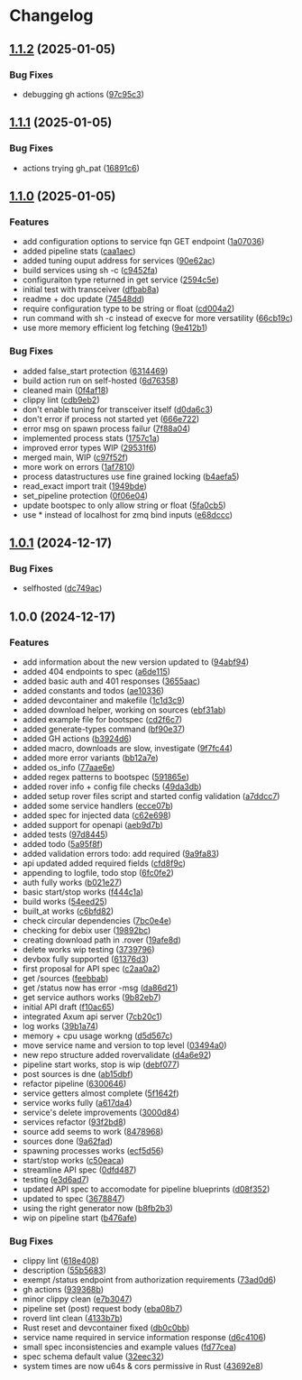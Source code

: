 # Changelog

## [1.1.2](https://github.com/VU-ASE/roverd/compare/v1.1.1...v1.1.2) (2025-01-05)


### Bug Fixes

* debugging gh actions ([97c95c3](https://github.com/VU-ASE/roverd/commit/97c95c3f17f93901ada55ea15c8c64caa0daffc3))

## [1.1.1](https://github.com/VU-ASE/roverd/compare/v1.1.0...v1.1.1) (2025-01-05)


### Bug Fixes

* actions trying gh_pat ([16891c6](https://github.com/VU-ASE/roverd/commit/16891c64aea875832683ab688dad398ff34e5d48))

## [1.1.0](https://github.com/VU-ASE/roverd/compare/v1.0.1...v1.1.0) (2025-01-05)


### Features

* add configuration options to service fqn GET endpoint ([1a07036](https://github.com/VU-ASE/roverd/commit/1a070368bb4db2f9233b316566cbedbba9deb46a))
* added pipeline stats ([caa1aec](https://github.com/VU-ASE/roverd/commit/caa1aec6b1e4b1797dd141d4045dcc418a868623))
* added tuning ouput address for services ([90e62ac](https://github.com/VU-ASE/roverd/commit/90e62acc43a27c1d842c18276f458376b75992e5))
* build services using sh -c ([c9452fa](https://github.com/VU-ASE/roverd/commit/c9452fa396594a204ac059314031bfa093473f93))
* configuraiton type returned in get service ([2594c5e](https://github.com/VU-ASE/roverd/commit/2594c5ea636a207c78fc41dc3a518b5c7e213b3e))
* initial test with transceiver ([dfbab8a](https://github.com/VU-ASE/roverd/commit/dfbab8a6905e00453a3850164bac396d5f114af2))
* readme + doc update ([74548dd](https://github.com/VU-ASE/roverd/commit/74548dd43284f1f67c6ac2b6e59c11ebdfd286f7))
* require configuration type to be string or float ([cd004a2](https://github.com/VU-ASE/roverd/commit/cd004a2619ccafd2aaaa7dd90e8bfdb9eba309fb))
* run command with sh -c instead of execve for more versatility ([66cb19c](https://github.com/VU-ASE/roverd/commit/66cb19c9578664042d9955f4e2091d594630e324))
* use more memory efficient log fetching ([9e412b1](https://github.com/VU-ASE/roverd/commit/9e412b164b4a4e4e5944b887a608cdd836608b35))


### Bug Fixes

* added false_start protection ([6314469](https://github.com/VU-ASE/roverd/commit/6314469bf323b88b4753f940a8037b8daf222887))
* build action run on self-hosted ([6d76358](https://github.com/VU-ASE/roverd/commit/6d76358b43ab7ae5bf97b2187605a3b506d2007c))
* cleaned main ([0f4af18](https://github.com/VU-ASE/roverd/commit/0f4af18b431c24ffc51937f1b5f88bd1caa19838))
* clippy lint ([cdb9eb2](https://github.com/VU-ASE/roverd/commit/cdb9eb21e7e87260de1d988437ab020e478d81ba))
* don't enable tuning for transceiver itself ([d0da6c3](https://github.com/VU-ASE/roverd/commit/d0da6c329d978053d1b982b68eed2d34243d3f5f))
* don't error if process not started yet ([666e722](https://github.com/VU-ASE/roverd/commit/666e722fe4fa62a9d9b430ed650d420a19a26719))
* error msg on spawn process failur ([7f88a04](https://github.com/VU-ASE/roverd/commit/7f88a04b1576985691198c871d9bf1f3216f48e1))
* implemented process stats ([1757c1a](https://github.com/VU-ASE/roverd/commit/1757c1a100e6363ee3b2bf9c912206c5c9d9639a))
* improved error types WIP ([29531f6](https://github.com/VU-ASE/roverd/commit/29531f6b4f0774e6e22406347f1a1238311c5a36))
* merged main, WIP ([c97f52f](https://github.com/VU-ASE/roverd/commit/c97f52f1d4ad75a31efd877486251b332106a956))
* more work on errors ([1af7810](https://github.com/VU-ASE/roverd/commit/1af7810e00b105ad685270a2cbf5550526fc7d42))
* process datastructures use fine grained locking ([b4aefa5](https://github.com/VU-ASE/roverd/commit/b4aefa540aec4f8ec749adaf75a313436a01d722))
* read_exact import trait ([1949bde](https://github.com/VU-ASE/roverd/commit/1949bdeee11715124be79c4fbdea28d6150cf1ee))
* set_pipeline protection ([0f06e04](https://github.com/VU-ASE/roverd/commit/0f06e049782142a25e686940b97bb2bba5680b13))
* update bootspec to only allow string or float ([5fa0cb5](https://github.com/VU-ASE/roverd/commit/5fa0cb5aa2ec3218493d9ca73df2804d57b2c7b3))
* use * instead of localhost for zmq bind inputs ([e68dccc](https://github.com/VU-ASE/roverd/commit/e68dccc41e2a5b86f51214ad7fa5bffc3a480561))

## [1.0.1](https://github.com/VU-ASE/roverd/compare/v1.0.0...v1.0.1) (2024-12-17)


### Bug Fixes

* selfhosted ([dc749ac](https://github.com/VU-ASE/roverd/commit/dc749acf81358a6845f7ab413499814fdda48f47))

## 1.0.0 (2024-12-17)


### Features

* add information about the new version updated to ([94abf94](https://github.com/VU-ASE/roverd/commit/94abf949bb4b1b88ec703568f90f7b6328577f23))
* added 404 endpoints to spec ([a6de115](https://github.com/VU-ASE/roverd/commit/a6de11533e45ea22eb7f50bbbacb91fa0ab88a95))
* added basic auth and 401 responses ([3655aac](https://github.com/VU-ASE/roverd/commit/3655aac1d1097eaa7ff4a845e1f8bd1d27c51e4f))
* added constants and todos ([ae10336](https://github.com/VU-ASE/roverd/commit/ae103369fe293ff16f67cd1e2918fd47df2a6bd7))
* added devcontainer and makefile ([1c1d3c9](https://github.com/VU-ASE/roverd/commit/1c1d3c9f797a2e61e0ba23a75e6174205294c3b5))
* added download helper, working on sources ([ebf31ab](https://github.com/VU-ASE/roverd/commit/ebf31ab13ec4b2672c8501859be89bf9985218b6))
* added example file for bootspec ([cd2f6c7](https://github.com/VU-ASE/roverd/commit/cd2f6c71d09898413716faf5933bfcc277bc3de2))
* added generate-types command ([bf90e37](https://github.com/VU-ASE/roverd/commit/bf90e374740bdb5e36aba0d41853b4ee9edbcca8))
* added GH actions ([b3924d6](https://github.com/VU-ASE/roverd/commit/b3924d60d2fe21f19b2d8cfa72aac8050fea51ee))
* added macro, downloads are slow, investigate ([9f7fc44](https://github.com/VU-ASE/roverd/commit/9f7fc446a5038878a8b85ed972386218ecc86dcc))
* added more error variants ([bb12a7e](https://github.com/VU-ASE/roverd/commit/bb12a7eab8bfb9e38638d73b9f32438ec7b99666))
* added os_info ([77aae6e](https://github.com/VU-ASE/roverd/commit/77aae6e7acfe97870048929d06514b97c6de6be1))
* added regex patterns to bootspec ([591865e](https://github.com/VU-ASE/roverd/commit/591865ea4d1c5d8d93b3b69c3ed8657012d1f989))
* added rover info + config file checks ([49da3db](https://github.com/VU-ASE/roverd/commit/49da3db2aebe4096dee1c1e5e9ce1c22b33d2915))
* added setup rover files script and started config validation ([a7ddcc7](https://github.com/VU-ASE/roverd/commit/a7ddcc7a2bc969124168d112d165be7c53a962b4))
* added some service handlers ([ecce07b](https://github.com/VU-ASE/roverd/commit/ecce07b33aaef16d9e8eb7773d56a7ebe80c7b24))
* added spec for injected data ([c62e698](https://github.com/VU-ASE/roverd/commit/c62e698a2eca9774e7c977e97c5a6dc7d77883cb))
* added support for openapi ([aeb9d7b](https://github.com/VU-ASE/roverd/commit/aeb9d7ba98902b0630ddcd59474eb197c66e1b34))
* added tests ([97d8445](https://github.com/VU-ASE/roverd/commit/97d84451690e553f9e2217d3b82e23bbd3be0860))
* added todo ([5a95f8f](https://github.com/VU-ASE/roverd/commit/5a95f8fe7f464fcc50852fe41e46cd82d4c340ac))
* added validation errors todo: add required ([9a9fa83](https://github.com/VU-ASE/roverd/commit/9a9fa83801a7feef7d7217c32bffe2da3a0c66e0))
* api updated added required fields ([cfd8f9c](https://github.com/VU-ASE/roverd/commit/cfd8f9c3af050e6583c373be53d1dbe81925eed6))
* appending to logfile, todo stop ([6fc0fe2](https://github.com/VU-ASE/roverd/commit/6fc0fe27cf3087ae23f2f643615a1f2740e827ec))
* auth fully works ([b021e27](https://github.com/VU-ASE/roverd/commit/b021e2791b2795baee9fd4c19c0dd33f52ef3c57))
* basic start/stop works ([f444c1a](https://github.com/VU-ASE/roverd/commit/f444c1a4ca19651e7546816a56094b4821289d02))
* build works ([54eed25](https://github.com/VU-ASE/roverd/commit/54eed25ff1518eb75000763d5482b3d3e1937e62))
* built_at works ([c6bfd82](https://github.com/VU-ASE/roverd/commit/c6bfd825a07fd3072dc3779044566e9db3bd99fe))
* check circular dependencies ([7bc0e4e](https://github.com/VU-ASE/roverd/commit/7bc0e4e45470a1c5519f932efb51706b0a69ec94))
* checking for debix user ([19892bc](https://github.com/VU-ASE/roverd/commit/19892bc8126d70e716692762ec33a87b2460e536))
* creating download path in .rover ([19afe8d](https://github.com/VU-ASE/roverd/commit/19afe8d487ed3c359c8c94fbf2f7d1e13274b8e4))
* delete works wip testing ([3739796](https://github.com/VU-ASE/roverd/commit/3739796f797dd29da570575b230800303daf27b7))
* devbox fully supported ([61376d3](https://github.com/VU-ASE/roverd/commit/61376d321aa95edd602f970884b9d157958a9cb2))
* first proposal for API spec ([c2aa0a2](https://github.com/VU-ASE/roverd/commit/c2aa0a276104728d8124a88657d8827f3109903e))
* get /sources ([feebbab](https://github.com/VU-ASE/roverd/commit/feebbab6b185877c26cc0632f1d016363f93e0ff))
* get /status now has error -msg ([da86d21](https://github.com/VU-ASE/roverd/commit/da86d216b688699754b2892577a6e99d0077faaf))
* get service authors works ([9b82eb7](https://github.com/VU-ASE/roverd/commit/9b82eb7d898960ac4693eb7d5c2dc7301fab1ea7))
* initial API draft ([f10ac65](https://github.com/VU-ASE/roverd/commit/f10ac659129a8aa817df24d98d231cdfe82f51ca))
* integrated Axum api server ([7cb20c1](https://github.com/VU-ASE/roverd/commit/7cb20c1aaa84dec4986eb51f6f72851bd27137ef))
* log works ([39b1a74](https://github.com/VU-ASE/roverd/commit/39b1a74a8c15f00ebd257c5f22038102af97f67c))
* memory + cpu usage workng ([d5d567c](https://github.com/VU-ASE/roverd/commit/d5d567c49d0125d090dc8f3152bb639b8f5b04f1))
* move service name and version to top level ([03494a0](https://github.com/VU-ASE/roverd/commit/03494a0c4a9a4cf87b54575a581137e785f56f14))
* new repo structure added rovervalidate ([d4a6e92](https://github.com/VU-ASE/roverd/commit/d4a6e920e35d992b8a93c3491fff38507bbccbff))
* pipeline start works, stop is wip ([debf077](https://github.com/VU-ASE/roverd/commit/debf0772cea04ab99b0bd4a430b4ef8adf69e290))
* post sources is dne ([ab15dbf](https://github.com/VU-ASE/roverd/commit/ab15dbf5e64166d91a063b5caec25f8d471b59c8))
* refactor pipeline ([6300646](https://github.com/VU-ASE/roverd/commit/63006460d1b1ad02e67f7c9aca23f01f0eaa54d0))
* service getters almost complete ([5f1642f](https://github.com/VU-ASE/roverd/commit/5f1642f856abb18958da71a345c207ff8f7e0529))
* service works fully ([a617da4](https://github.com/VU-ASE/roverd/commit/a617da418fe5faa551c05e95b53e614fb9891378))
* service's delete improvements ([3000d84](https://github.com/VU-ASE/roverd/commit/3000d846d80e4931d27e90da3d05fc63a449ac6f))
* services refactor ([93f2bd8](https://github.com/VU-ASE/roverd/commit/93f2bd8a2d2920ed60ae4fbcce8cb4f0bf74d8a3))
* source add seems to work ([8478968](https://github.com/VU-ASE/roverd/commit/8478968b245889c59459cda53a31662b271b5a0b))
* sources done ([9a62fad](https://github.com/VU-ASE/roverd/commit/9a62fadbfdcb5f2b9a47a7ec7494fd37f8c15000))
* spawning processes works ([ecf5d56](https://github.com/VU-ASE/roverd/commit/ecf5d561b7d2dda177c4226007d11ed515b5ff81))
* start/stop works ([c50eaca](https://github.com/VU-ASE/roverd/commit/c50eaca7e08d32a71d1b5c347f6892ddc8e455fe))
* streamline API spec ([0dfd487](https://github.com/VU-ASE/roverd/commit/0dfd487e493c0a549d32378f83e930594490078f))
* testing ([e3d6ad7](https://github.com/VU-ASE/roverd/commit/e3d6ad715be172128915433c82c938033dd6f992))
* updated API spec to accomodate for pipeline blueprints ([d08f352](https://github.com/VU-ASE/roverd/commit/d08f352c9cc4b6e55695ca0c8eebc52465122140))
* updated to spec ([3678847](https://github.com/VU-ASE/roverd/commit/36788478ca745c4d6255895e682c7a14852461b8))
* using the right generator now ([b8fb2b3](https://github.com/VU-ASE/roverd/commit/b8fb2b37071bc41d54246d7264a2e0f916d28f61))
* wip on pipeline start ([b476afe](https://github.com/VU-ASE/roverd/commit/b476afe73587eb37a86e282c1aadcfb0005a432e))


### Bug Fixes

* clippy lint ([618e408](https://github.com/VU-ASE/roverd/commit/618e40836128ae15979f618748ce1c0b1c7ede22))
* description ([55b5683](https://github.com/VU-ASE/roverd/commit/55b568323c55b10c9bcb7a0113fe27790650695e))
* exempt /status endpoint from authorization requirements ([73ad0d6](https://github.com/VU-ASE/roverd/commit/73ad0d67fa4228bc56d96af48371dce1a548c9e3))
* gh actions ([939368b](https://github.com/VU-ASE/roverd/commit/939368b4e186d9fc522f81029cc14b47a47ee280))
* minor clippy clean ([e7b3047](https://github.com/VU-ASE/roverd/commit/e7b3047eb5bd00164d9975ec4b99257771b477f8))
* pipeline set (post) request body ([eba08b7](https://github.com/VU-ASE/roverd/commit/eba08b7c68be9c22c6f0efc02f914d09dd118bfa))
* roverd lint clean ([4133b7b](https://github.com/VU-ASE/roverd/commit/4133b7bfdd0d22faec0c17477dd9407103525da7))
* Rust reset and devcontainer fixed ([db0c0bb](https://github.com/VU-ASE/roverd/commit/db0c0bb8c64adc7ec3152ad22d046f8e0bb0e37c))
* service name required in service information response ([d6c4106](https://github.com/VU-ASE/roverd/commit/d6c4106d8c90aa120f58f33494ce43bc05d35e1c))
* small spec inconsistencies and example values ([fd77cea](https://github.com/VU-ASE/roverd/commit/fd77cea7a48a5216434ae22e2cc1fb82d00391de))
* spec schema default value ([32eec32](https://github.com/VU-ASE/roverd/commit/32eec32d45681c2d8a44c17eec70eea2d22a5141))
* system times are now u64s & cors permissive in Rust ([43692e8](https://github.com/VU-ASE/roverd/commit/43692e8e64b23a87eb8d10a5307d6dad1200d6d7))
